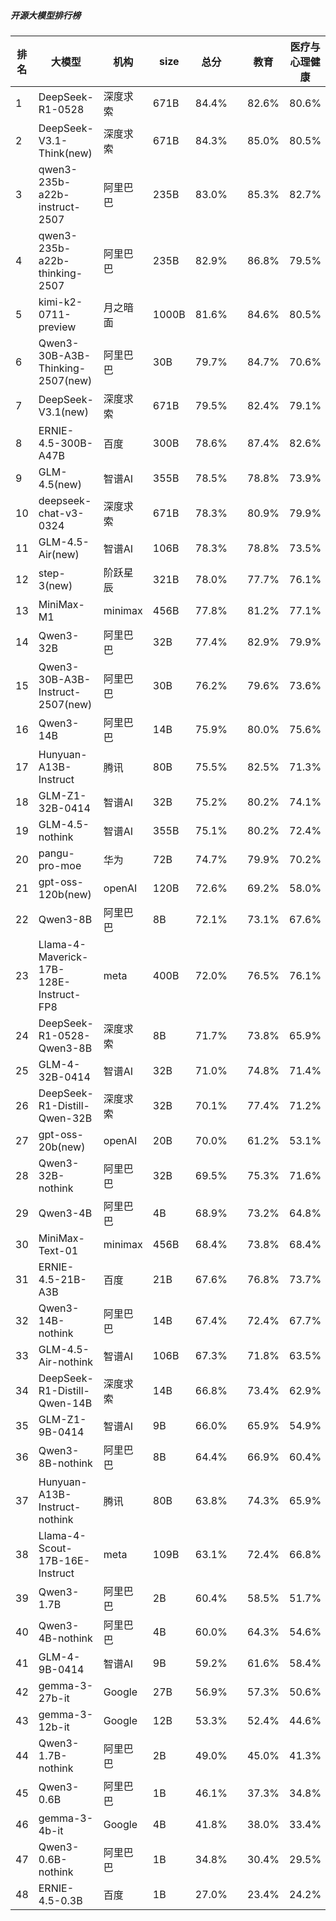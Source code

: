 ##### 开源大模型排行榜
|排名|大模型|机构|size|总分| |教育|医疗与心理健康|金融|法律与行政公务|推理与数学计算|语言与指令遵从|
|---|-----|---|-------|---|-|---|-----------|----|-----------|------------|-----------|
|1|DeepSeek-R1-0528|深度求索|671B|84.4%| |        82.6%|80.6%|79.0%|        81.0%|88.5%|87.6%|
|2|DeepSeek-V3.1-Think(new)|深度求索|671B|84.3%| |        85.0%|80.5%|82.8%|        82.0%|86.2%|85.9%|
|3|qwen3-235b-a22b-instruct-2507|阿里巴巴|235B|83.0%| |        85.3%|82.7%|81.7%|        79.3%|81.0%|86.6%|
|4|qwen3-235b-a22b-thinking-2507|阿里巴巴|235B|82.9%| |        86.8%|79.5%|79.6%|        78.3%|87.0%|82.6%|
|5|kimi-k2-0711-preview|月之暗面|1000B|81.6%| |        84.6%|80.5%|78.6%|        78.7%|77.1%|88.2%|
|6|Qwen3-30B-A3B-Thinking-2507(new)|阿里巴巴|30B|79.7%| |        84.7%|70.6%|71.8%|        75.7%|84.9%|82.6%|
|7|DeepSeek-V3.1(new)|深度求索|671B|79.5%| |        82.4%|79.1%|78.5%|        74.7%|75.8%|84.9%|
|8|ERNIE-4.5-300B-A47B|百度|300B|78.6%| |        87.4%|82.6%|78.9%|        73.2%|64.8%|88.5%|
|9|GLM-4.5(new)|智谱AI|355B|78.5%| |        78.8%|73.9%|76.9%|        72.7%|80.4%|82.7%|
|10|deepseek-chat-v3-0324|深度求索|671B|78.3%| |        80.9%|79.9%|76.8%|        75.0%|74.1%|84.1%|
|11|GLM-4.5-Air(new)|智谱AI|106B|78.3%| |        78.8%|73.5%|71.3%|        69.7%|82.1%|84.4%|
|12|step-3(new)|阶跃星辰|321B|78.0%| |        77.7%|76.1%|73.5%|        73.0%|80.0%|81.7%|
|13|MiniMax-M1|minimax|456B|77.8%| |        81.2%|77.1%|78.0%|        73.0%|78.7%|79.8%|
|14|Qwen3-32B|阿里巴巴|32B|77.4%| |        82.9%|79.9%|79.7%|        69.3%|74.1%|79.5%|
|15|Qwen3-30B-A3B-Instruct-2507(new)|阿里巴巴|30B|76.2%| |        79.6%|73.6%|73.2%|        66.7%|78.4%|80.0%|
|16|Qwen3-14B|阿里巴巴|14B|75.9%| |        80.0%|75.6%|80.2%|        66.2%|73.8%|79.0%|
|17|Hunyuan-A13B-Instruct|腾讯|80B|75.5%| |        82.5%|71.3%|69.4%|        72.3%|73.6%|80.6%|
|18|GLM-Z1-32B-0414|智谱AI|32B|75.2%| |        80.2%|74.1%|74.0%|        71.7%|74.3%|78.2%|
|19|GLM-4.5-nothink|智谱AI|355B|75.1%| |        80.2%|72.4%|73.7%|        69.3%|70.6%|82.1%|
|20|pangu-pro-moe|华为|72B|74.7%| |        79.9%|70.2%|82.8%|        68.7%|69.7%|79.2%|
|21|gpt-oss-120b(new)|openAI|120B|72.6%| |        69.2%|58.0%|57.9%|        59.3%|87.4%|80.9%|
|22|Qwen3-8B|阿里巴巴|8B|72.1%| |        73.1%|67.6%|71.4%|        64.0%|70.8%|76.6%|
|23|Llama-4-Maverick-17B-128E-Instruct-FP8|meta|400B|72.0%| |        76.5%|76.1%|72.1%|        64.5%|66.4%|78.7%|
|24|DeepSeek-R1-0528-Qwen3-8B|深度求索|8B|71.7%| |        73.8%|65.9%|67.4%|        58.5%|74.5%|79.7%|
|25|GLM-4-32B-0414|智谱AI|32B|71.0%| |        74.8%|71.4%|72.7%|        69.0%|60.2%|79.8%|
|26|DeepSeek-R1-Distill-Qwen-32B|深度求索|32B|70.1%| |        77.4%|71.2%|72.8%|        65.5%|65.4%|74.1%|
|27|gpt-oss-20b(new)|openAI|20B|70.0%| |        61.2%|53.1%|60.8%|        59.7%|83.5%|79.2%|
|28|Qwen3-32B-nothink|阿里巴巴|32B|69.5%| |        75.3%|71.6%|68.3%|        62.7%|62.1%|76.8%|
|29|Qwen3-4B|阿里巴巴|4B|68.9%| |        73.2%|64.8%|70.6%|        53.0%|68.5%|76.2%|
|30|MiniMax-Text-01|minimax|456B|68.4%| |        73.8%|68.4%|69.2%|        65.7%|55.4%|79.8%|
|31|ERNIE-4.5-21B-A3B|百度|21B|67.6%| |        76.8%|73.7%|68.1%|        61.3%|52.7%|79.4%|
|32|Qwen3-14B-nothink|阿里巴巴|14B|67.4%| |        72.4%|67.7%|68.2%|        63.0%|60.9%|73.1%|
|33|GLM-4.5-Air-nothink|智谱AI|106B|67.3%| |        71.8%|63.5%|68.8%|        52.3%|64.6%|76.4%|
|34|DeepSeek-R1-Distill-Qwen-14B|深度求索|14B|66.8%| |        73.4%|62.9%|68.8%|        50.3%|64.4%|75.0%|
|35|GLM-Z1-9B-0414|智谱AI|9B|66.0%| |        65.9%|54.9%|65.8%|        56.5%|69.2%|73.2%|
|36|Qwen3-8B-nothink|阿里巴巴|8B|64.4%| |        66.9%|60.4%|67.7%|        52.7%|58.0%|75.6%|
|37|Hunyuan-A13B-Instruct-nothink|腾讯|80B|63.8%| |        74.3%|65.9%|54.5%|        58.0%|52.9%|75.9%|
|38|Llama-4-Scout-17B-16E-Instruct|meta|109B|63.1%| |        72.4%|66.8%|61.9%|        44.5%|57.7%|73.0%|
|39|Qwen3-1.7B|阿里巴巴|2B|60.4%| |        58.5%|51.7%|59.1%|        46.0%|61.1%|73.0%|
|40|Qwen3-4B-nothink|阿里巴巴|4B|60.0%| |        64.3%|54.6%|63.4%|        39.0%|57.7%|71.8%|
|41|GLM-4-9B-0414|智谱AI|9B|59.2%| |        61.6%|58.4%|64.1%|        51.5%|47.0%|72.0%|
|42|gemma-3-27b-it|Google|27B|56.9%| |        57.3%|50.6%|56.4%|        39.7%|59.5%|66.0%|
|43|gemma-3-12b-it|Google|12B|53.3%| |        52.4%|44.6%|47.7%|        42.5%|55.4%|64.3%|
|44|Qwen3-1.7B-nothink|阿里巴巴|2B|49.0%| |        45.0%|41.3%|49.9%|        22.0%|47.6%|69.2%|
|45|Qwen3-0.6B|阿里巴巴|1B|46.1%| |        37.3%|34.8%|40.5%|        30.7%|46.1%|66.9%|
|46|gemma-3-4b-it|Google|4B|41.8%| |        38.0%|33.4%|39.4%|        28.5%|42.9%|54.6%|
|47|Qwen3-0.6B-nothink|阿里巴巴|1B|34.8%| |        30.4%|29.5%|35.5%|        27.0%|25.9%|52.1%|
|48|ERNIE-4.5-0.3B|百度|1B|27.0%| |        23.4%|24.2%|27.2%|        29.0%|17.6%|43.2%|
